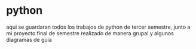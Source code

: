 # python
aqui se guardaran todos los trabajos de python de tercer semestre, junto a mi proyecto final de semestre realizado de manera grupal y algunos diagramas de guia
